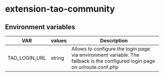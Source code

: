 extension-tao-community
=======================

## Environment variables

| VAR             | values | Description                                                                                                                 |
|-----------------|--------|-----------------------------------------------------------------------------------------------------------------------------|
| TAO_LOGIN_URL   | string | Allows to configure the login page via environment variable. The fallback is the configured login page on urlroute.conf.php |